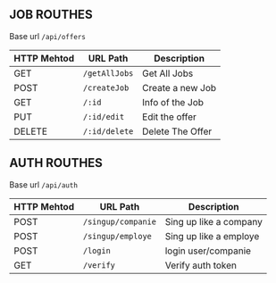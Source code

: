## JOB ROUTHES
Base url `/api/offers`

| HTTP Mehtod | URL Path      | Description      |
|-------------|---------------|------------------|
| GET         | `/getAllJobs` | Get All Jobs     | 
| POST        | `/createJob`  | Create a new Job | 
| GET         | `/:id`        | Info of the Job  |
| PUT         | `/:id/edit`   | Edit the offer   | 
| DELETE      | `/:id/delete` | Delete The Offer | 

## AUTH ROUTHES
Base url `/api/auth`

| HTTP Mehtod | URL Path           | Description            |
|-------------|--------------------|------------------------|
| POST        | `/singup/companie` | Sing up like a company | 
| POST        | `/singup/employe`  | Sing up like a employe | 
| POST        | `/login`           | login user/companie    | 
| GET         | `/verify`          | Verify auth token      |


